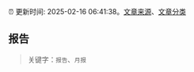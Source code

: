 :alarm_clock: 更新时间: 2025-02-16 06:41:38。[文章来源](/README.md)、[文章分类](/TAGS.md)

## 报告


> 关键字：`报告`、`月报`



